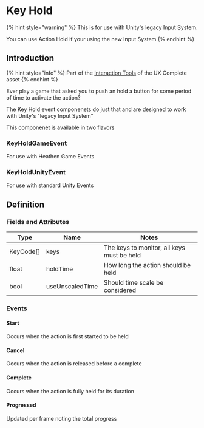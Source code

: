 # Key Hold

{% hint style="warning" %}
This is for use with Unity's legacy Input System.



You can use Action Hold if your using the new Input System
{% endhint %}

## Introduction

{% hint style="info" %}
Part of the [Interaction Tools](../features/interaction-tools.md) of the UX Complete asset
{% endhint %}

Ever play a game that asked you to push an hold a button for some period of time to activate the action?

The Key Hold event componenets do just that and are designed to work with Unity's "legacy Input System"

This componenet is available in two flavors

### KeyHoldGameEvent

For use with Heathen Game Events

### KeyHoldUnityEvent

For use with standard Unity Events

## Definition

### Fields and Attributes

| Type       | Name            | Notes                                      |
| ---------- | --------------- | ------------------------------------------ |
| KeyCode\[] | keys            | The keys to monitor, all keys must be held |
| float      | holdTime        | How long the action should be held         |
| bool       | useUnscaledTime | Should time scale be considered            |

### Events

#### Start

Occurs when the action is first started to be held

#### Cancel

Occurs when the action is released before a complete

#### Complete

Occurs when the action is fully held for its duration

#### Progressed

Updated per frame noting the total progress
